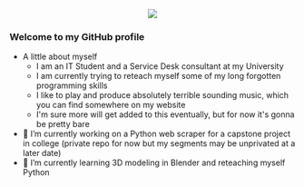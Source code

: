 <p align="center">
  <img src="https://user-images.githubusercontent.com/26153935/134444724-bbfdaf65-8adf-4f68-9e5a-48fb8ddeffa9.gif" />
</p>

### Welcome to my GitHub profile
- A little about myself
	- I am an IT Student and a Service Desk consultant at my University
	- I am currently trying to reteach myself some of my long forgotten programming skills
	- I like to play and produce absolutely terrible sounding music, which you can find somewhere on my website
	- I'm sure more will get added to this eventually, but for now it's gonna be pretty bare
- 🔭 I’m currently working on a Python web scraper for a capstone project in college (private repo for now but my segments may be unprivated at a later date)
- 🌱 I’m currently learning 3D modeling in Blender and reteaching myself Python

<!--
**kcas3/kcas3** is a ✨ _special_ ✨ repository because its `README.md` (this file) appears on your GitHub profile.

Here are some ideas to get you started:

- 🔭 I’m currently working on ...
- 🌱 I’m currently learning ...
- 👯 I’m looking to collaborate on ...
- 🤔 I’m looking for help with ...
- 💬 Ask me about ...
- 📫 How to reach me: ...
- 😄 Pronouns: ...
- ⚡ Fun fact: ...
-->
